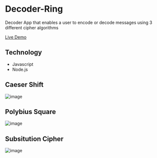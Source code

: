 # Decoder-Ring

Decoder App that enables a user to encode or decode messages using 3 different cipher algorithms

[Live Demo](https://decoder-ring.onrender.com/)

## Technology

- Javascript
- Node.js

## Caeser Shift

![image](https://user-images.githubusercontent.com/108180333/198869841-7bab22b4-f853-45f2-81d5-1a286dedf756.png)

## Polybius Square

![image](https://user-images.githubusercontent.com/108180333/198870160-4a337599-5ce9-415e-b674-906b591d6cf9.png)

## Subsitution Cipher

![image](https://user-images.githubusercontent.com/108180333/198869957-c461e2ab-3a93-490d-b915-c44f182b7642.png)
